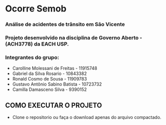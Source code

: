 # Ocorre Semob
### Análise de acidentes de trânsito em São Vicente
### Projeto desenvolvido na disciplina de Governo Aberto - (ACH3778) da EACH USP.

### Integrantes do grupo:
- Carolline Molessani de Freitas - 11915748
- Gabriel da Silva Rosario - 10843382
- Ronald Cosmo de Sousa - 11909783
- Gustavo Antônio Sabino Batista - 10723732
- Camilla Damasceno Silva - 9390152

## COMO EXECUTAR O PROJETO
- Clone o repositorio ou faça o download apenas do arquivo compactado.


